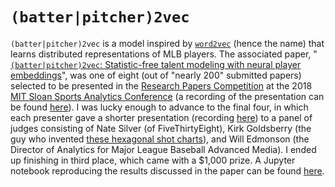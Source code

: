 # <code>(batter|pitcher)2vec</code>
`(batter|pitcher)2vec` is a model inspired by [`word2vec`](https://en.wikipedia.org/wiki/Word2vec) (hence the name) that learns distributed representations of MLB players. The associated paper, "[`(batter|pitcher)2vec`: Statistic-free talent modeling with neural player embeddings](https://drive.google.com/open?id=19ulLWQUgpIw-4pK5d7wa1lDhmhTiph37)", was one of eight (out of "nearly 200" submitted papers) selected to be presented in the [Research Papers Competition](http://www.sloansportsconference.com/activities/research-papers/2018-research-paper-finalists-posters/) at the 2018 [MIT Sloan Sports Analytics Conference](http://www.sloansportsconference.com/) (a recording of the presentation can be found [here](https://youtu.be/nQK44L9j9hY)). I was lucky enough to advance to the final four, in which each presenter gave a shorter presentation (recording [here](https://www.youtube.com/watch?v=Z0oAM4Q5hbM&feature=youtu.be&t=43m40s)) to a panel of judges consisting of Nate Silver (of FiveThirtyEight), Kirk Goldsberry (the guy who invented [these hexagonal shot charts](https://spatialjam.com/blog/hexbins)), and Will Edmonson (the Director of Analytics for Major League Baseball Advanced Media). I ended up finishing in third place, which came with a $1,000 prize. A Jupyter notebook reproducing the results discussed in the paper can be found [here](https://github.com/airalcorn2/batter-pitcher-2vec/blob/master/batter_pitcher_2vec.ipynb).
